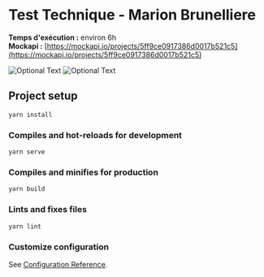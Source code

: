 # Test Technique - Marion Brunelliere

**Temps d'exécution :** environ 6h  
**Mockapi :** [https://mockapi.io/projects/5ff9ce0917386d0017b521c5](https://mockapi.io/projects/5ff9ce0917386d0017b521c5)

![Optional Text](../main/screens/feed.png)
![Optional Text](../main/screens/single.png)

## Project setup
```
yarn install
```

### Compiles and hot-reloads for development
```
yarn serve
```

### Compiles and minifies for production
```
yarn build
```

### Lints and fixes files
```
yarn lint
```

### Customize configuration
See [Configuration Reference](https://cli.vuejs.org/config/).
